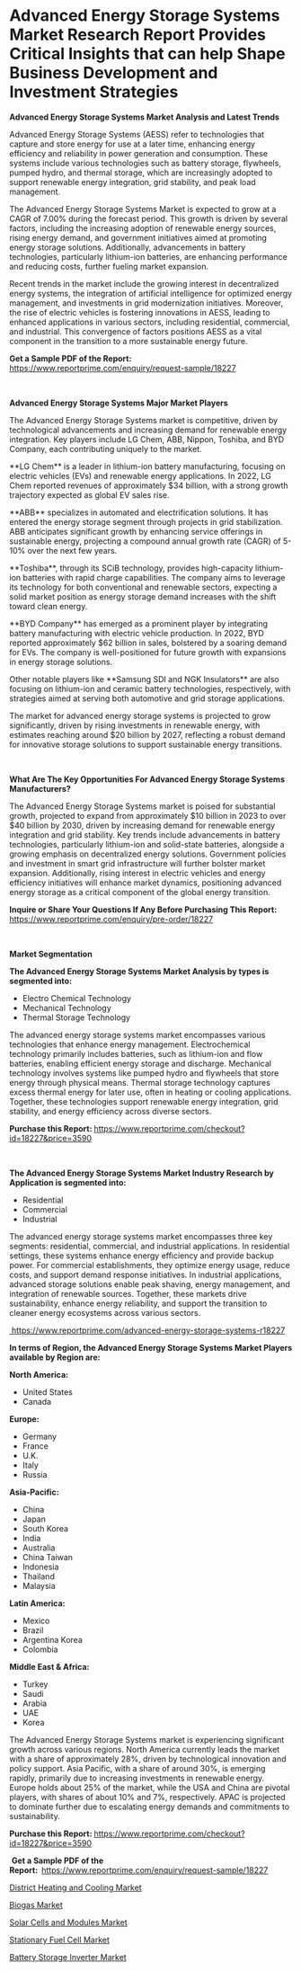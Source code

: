 <p><h1>Advanced Energy Storage Systems Market Research Report Provides Critical Insights that can help Shape Business Development and Investment Strategies</h1></p><p><strong>Advanced Energy Storage Systems Market Analysis and Latest Trends</strong></p>
<p><p>Advanced Energy Storage Systems (AESS) refer to technologies that capture and store energy for use at a later time, enhancing energy efficiency and reliability in power generation and consumption. These systems include various technologies such as battery storage, flywheels, pumped hydro, and thermal storage, which are increasingly adopted to support renewable energy integration, grid stability, and peak load management.</p><p>The Advanced Energy Storage Systems Market is expected to grow at a CAGR of 7.00% during the forecast period. This growth is driven by several factors, including the increasing adoption of renewable energy sources, rising energy demand, and government initiatives aimed at promoting energy storage solutions. Additionally, advancements in battery technologies, particularly lithium-ion batteries, are enhancing performance and reducing costs, further fueling market expansion.</p><p>Recent trends in the market include the growing interest in decentralized energy systems, the integration of artificial intelligence for optimized energy management, and investments in grid modernization initiatives. Moreover, the rise of electric vehicles is fostering innovations in AESS, leading to enhanced applications in various sectors, including residential, commercial, and industrial. This convergence of factors positions AESS as a vital component in the transition to a more sustainable energy future.</p></p>
<p><strong>Get a Sample PDF of the Report:&nbsp;</strong> <a href="https://www.reportprime.com/enquiry/request-sample/18227?utm_campaign=1845&utm_medium=2&utm_source=Github&utm_content=ia&utm_term=19032025&utm_id=advanced-energy-storage-systems">https://www.reportprime.com/enquiry/request-sample/18227</a></p>
<p>&nbsp;</p>
<p><strong>Advanced Energy Storage Systems Major Market Players</strong></p>
<p><p>The Advanced Energy Storage Systems market is competitive, driven by technological advancements and increasing demand for renewable energy integration. Key players include LG Chem, ABB, Nippon, Toshiba, and BYD Company, each contributing uniquely to the market.</p><p>**LG Chem** is a leader in lithium-ion battery manufacturing, focusing on electric vehicles (EVs) and renewable energy applications. In 2022, LG Chem reported revenues of approximately $34 billion, with a strong growth trajectory expected as global EV sales rise.</p><p>**ABB** specializes in automated and electrification solutions. It has entered the energy storage segment through projects in grid stabilization. ABB anticipates significant growth by enhancing service offerings in sustainable energy, projecting a compound annual growth rate (CAGR) of 5-10% over the next few years.</p><p>**Toshiba**, through its SCiB technology, provides high-capacity lithium-ion batteries with rapid charge capabilities. The company aims to leverage its technology for both conventional and renewable sectors, expecting a solid market position as energy storage demand increases with the shift toward clean energy.</p><p>**BYD Company** has emerged as a prominent player by integrating battery manufacturing with electric vehicle production. In 2022, BYD reported approximately $62 billion in sales, bolstered by a soaring demand for EVs. The company is well-positioned for future growth with expansions in energy storage solutions.</p><p>Other notable players like **Samsung SDI and NGK Insulators** are also focusing on lithium-ion and ceramic battery technologies, respectively, with strategies aimed at serving both automotive and grid storage applications. </p><p>The market for advanced energy storage systems is projected to grow significantly, driven by rising investments in renewable energy, with estimates reaching around $20 billion by 2027, reflecting a robust demand for innovative storage solutions to support sustainable energy transitions.</p></p>
<p>&nbsp;</p>
<p><strong>What Are The Key Opportunities For Advanced Energy Storage Systems Manufacturers?</strong></p>
<p><p>The Advanced Energy Storage Systems market is poised for substantial growth, projected to expand from approximately $10 billion in 2023 to over $40 billion by 2030, driven by increasing demand for renewable energy integration and grid stability. Key trends include advancements in battery technologies, particularly lithium-ion and solid-state batteries, alongside a growing emphasis on decentralized energy solutions. Government policies and investment in smart grid infrastructure will further bolster market expansion. Additionally, rising interest in electric vehicles and energy efficiency initiatives will enhance market dynamics, positioning advanced energy storage as a critical component of the global energy transition.</p></p>
<p><strong>Inquire or Share Your Questions If Any Before Purchasing This Report:</strong> <a href="https://www.reportprime.com/enquiry/pre-order/18227?utm_campaign=1845&utm_medium=2&utm_source=Github&utm_content=ia&utm_term=19032025&utm_id=advanced-energy-storage-systems">https://www.reportprime.com/enquiry/pre-order/18227</a></p>
<p>&nbsp;</p>
<p><strong>Market Segmentation</strong></p>
<p><strong>The Advanced Energy Storage Systems Market Analysis by types is segmented into:</strong></p>
<p><ul><li>Electro Chemical Technology</li><li>Mechanical Technology</li><li>Thermal Storage Technology</li></ul></p>
<p><p>The advanced energy storage systems market encompasses various technologies that enhance energy management. Electrochemical technology primarily includes batteries, such as lithium-ion and flow batteries, enabling efficient energy storage and discharge. Mechanical technology involves systems like pumped hydro and flywheels that store energy through physical means. Thermal storage technology captures excess thermal energy for later use, often in heating or cooling applications. Together, these technologies support renewable energy integration, grid stability, and energy efficiency across diverse sectors.</p></p>
<p><strong>Purchase this Report:&nbsp;</strong><a href="https://www.reportprime.com/checkout?id=18227&price=3590&utm_campaign=1845&utm_medium=2&utm_source=Github&utm_content=ia&utm_term=19032025&utm_id=advanced-energy-storage-systems">https://www.reportprime.com/checkout?id=18227&price=3590</a></p>
<p>&nbsp;</p>
<p><strong>The Advanced Energy Storage Systems Market Industry Research by Application is segmented into:</strong></p>
<p><ul><li>Residential</li><li>Commercial</li><li>Industrial</li></ul></p>
<p><p>The advanced energy storage systems market encompasses three key segments: residential, commercial, and industrial applications. In residential settings, these systems enhance energy efficiency and provide backup power. For commercial establishments, they optimize energy usage, reduce costs, and support demand response initiatives. In industrial applications, advanced storage solutions enable peak shaving, energy management, and integration of renewable sources. Together, these markets drive sustainability, enhance energy reliability, and support the transition to cleaner energy ecosystems across various sectors.</p></p>
<p><a href="https://www.reportprime.com/advanced-energy-storage-systems-r18227?utm_campaign=1845&utm_medium=2&utm_source=Github&utm_content=ia&utm_term=19032025&utm_id=advanced-energy-storage-systems">&nbsp;https://www.reportprime.com/advanced-energy-storage-systems-r18227</a></p>
<p><strong>In terms of Region, the Advanced Energy Storage Systems Market Players available by Region are:</strong></p>
<p>
    <p> <strong> North America: </strong>
        <ul>
            <li>United States</li>
            <li>Canada</li>
        </ul>
        </p> 
    <p> <strong> Europe: </strong>
        <ul>
            <li>Germany</li>
            <li>France</li>
            <li>U.K.</li>
            <li>Italy</li>
            <li>Russia</li>
        </ul>
        </p> 
    <p> <strong> Asia-Pacific: </strong>
        <ul>
            <li>China</li>
            <li>Japan</li>
            <li>South Korea</li>
            <li>India</li>
            <li>Australia</li>
            <li>China Taiwan</li>
            <li>Indonesia</li>
            <li>Thailand</li>
            <li>Malaysia</li>
        </ul>
        </p> 
    <p> <strong> Latin America: </strong>
        <ul>
            <li>Mexico</li>
            <li>Brazil</li>
            <li>Argentina Korea</li>
            <li>Colombia</li>
        </ul>
        </p> 
    <p> <strong> Middle East & Africa: </strong>
        <ul>
            <li>Turkey</li>
            <li>Saudi</li>
            <li>Arabia</li>
            <li>UAE</li>
            <li>Korea</li>
        </ul>
    </p>
    </p>
<p><p>The Advanced Energy Storage Systems market is experiencing significant growth across various regions. North America currently leads the market with a share of approximately 28%, driven by technological innovation and policy support. Asia Pacific, with a share of around 30%, is emerging rapidly, primarily due to increasing investments in renewable energy. Europe holds about 25% of the market, while the USA and China are pivotal players, with shares of about 10% and 7%, respectively. APAC is projected to dominate further due to escalating energy demands and commitments to sustainability.</p></p>
<p><strong>Purchase this Report: </strong><a href="https://www.reportprime.com/checkout?id=18227&price=3590&utm_campaign=1845&utm_medium=2&utm_source=Github&utm_content=ia&utm_term=19032025&utm_id=advanced-energy-storage-systems">https://www.reportprime.com/checkout?id=18227&price=3590</a></p>
<p>&nbsp;<strong>Get a Sample PDF of the Report:&nbsp;&nbsp;</strong><a href="https://www.reportprime.com/enquiry/request-sample/18227?utm_campaign=1845&utm_medium=2&utm_source=Github&utm_content=ia&utm_term=19032025&utm_id=advanced-energy-storage-systems">https://www.reportprime.com/enquiry/request-sample/18227</a></p>
<p><strong></strong></p>
<p><p><a href="https://github.com/foustzelmsdv/Market-Research-Report-List-1/blob/main/district-heating-and-cooling-market.md?utm_campaign=1845&utm_medium=2&utm_source=Github&utm_content=ia&utm_term=19032025&utm_id=advanced-energy-storage-systems">District Heating and Cooling Market</a></p><p><a href="https://github.com/papnider/Market-Research-Report-List-1/blob/main/biogas-market.md?utm_campaign=1845&utm_medium=2&utm_source=Github&utm_content=ia&utm_term=19032025&utm_id=advanced-energy-storage-systems">Biogas Market</a></p><p><a href="https://github.com/dickstoscopg/Market-Research-Report-List-1/blob/main/solar-cells-and-modules-market.md?utm_campaign=1845&utm_medium=2&utm_source=Github&utm_content=ia&utm_term=19032025&utm_id=advanced-energy-storage-systems">Solar Cells and Modules Market</a></p><p><a href="https://github.com/ceranamaduvq/Market-Research-Report-List-1/blob/main/stationary-fuel-cell-market.md?utm_campaign=1845&utm_medium=2&utm_source=Github&utm_content=ia&utm_term=19032025&utm_id=advanced-energy-storage-systems">Stationary Fuel Cell Market</a></p><p><a href="https://github.com/geresalgieaz/Market-Research-Report-List-1/blob/main/battery-storage-inverter-market.md?utm_campaign=1845&utm_medium=2&utm_source=Github&utm_content=ia&utm_term=19032025&utm_id=advanced-energy-storage-systems">Battery Storage Inverter Market</a></p></p>